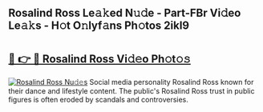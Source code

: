 ## Rosalind Ross Le𝚊𝚔ed N𝚞𝚍e - Part-FBr Vi𝚍eo Le𝚊𝚔s - H𝚘t O𝚗lyf𝚊ns Ph𝚘tos 2ikI9

# <h2><a href="http://hf5wco.feru.top/?c=Rosalind+Ross">🔗 👉 🔴 Rosalind Ross Vi𝚍𝚎o Ph𝚘t𝚘𝚜</a></h2>

[![Rosalind Ross Nu𝚍𝚎s](https://i.imgur.com/0TWrTi3.gif)](http://hf5wco.feru.top/?c=Rosalind+Ross)
Social media personality Rosalind Ross known for their dance and lifestyle content. The public's Rosalind Ross trust in public figures is often eroded by scandals and controversies. 
